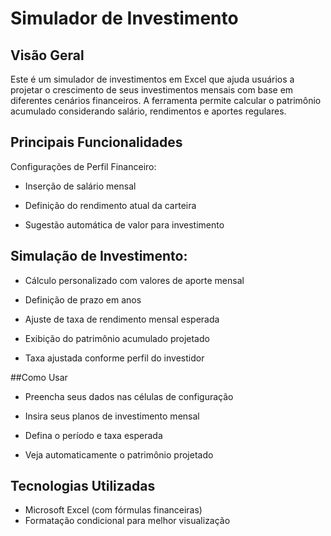 # Simulador de Investimento 
## Visão Geral
Este é um simulador de investimentos em Excel que ajuda usuários a projetar o crescimento de seus investimentos mensais com base em diferentes cenários financeiros. A ferramenta permite calcular o patrimônio acumulado considerando salário, rendimentos e aportes regulares.

## Principais Funcionalidades
Configurações de Perfil Financeiro:

- Inserção de salário mensal

- Definição do rendimento atual da carteira

- Sugestão automática de valor para investimento

## Simulação de Investimento:

- Cálculo personalizado com valores de aporte mensal

- Definição de prazo em anos

- Ajuste de taxa de rendimento mensal esperada

- Exibição do patrimônio acumulado projetado

- Taxa ajustada conforme perfil do investidor

##Como Usar
- Preencha seus dados nas células de configuração

- Insira seus planos de investimento mensal

- Defina o período e taxa esperada

- Veja automaticamente o patrimônio projetado

## Tecnologias Utilizadas
- Microsoft Excel (com fórmulas financeiras)
- Formatação condicional para melhor visualização



